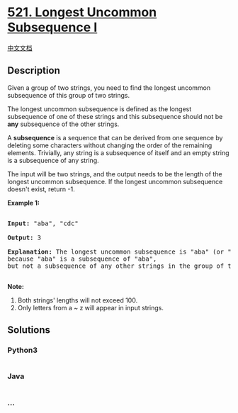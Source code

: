 # [521. Longest Uncommon Subsequence I](https://leetcode.com/problems/longest-uncommon-subsequence-i)

[中文文档](/solution/0500-0599/0521.Longest%20Uncommon%20Subsequence%20I/README.md)

## Description

<p>

Given a group of two strings, you need to find the longest uncommon subsequence of this group of two strings.

The longest uncommon subsequence is defined as the longest subsequence of one of these strings and this subsequence should not be <b>any</b> subsequence of the other strings.

</p>

<p>

A <b>subsequence</b> is a sequence that can be derived from one sequence by deleting some characters without changing the order of the remaining elements. Trivially, any string is a subsequence of itself and an empty string is a subsequence of any string.

</p>

<p>

The input will be two strings, and the output needs to be the length of the longest uncommon subsequence. If the longest uncommon subsequence doesn't exist, return -1.

</p>

<p><b>Example 1:</b><br />

<pre>

<b>Input:</b> "aba", "cdc"

<b>Output:</b> 3

<b>Explanation:</b> The longest uncommon subsequence is "aba" (or "cdc"), <br/>because "aba" is a subsequence of "aba", <br/>but not a subsequence of any other strings in the group of two strings. 

</pre>

</p>

<p><b>Note:</b>

<ol>

<li>Both strings' lengths will not exceed 100.</li>

<li>Only letters from a ~ z will appear in input strings. </li>

</ol>

</p>

## Solutions

<!-- tabs:start -->

### **Python3**

```python

```

### **Java**

```java

```

### **...**

```

```

<!-- tabs:end -->
